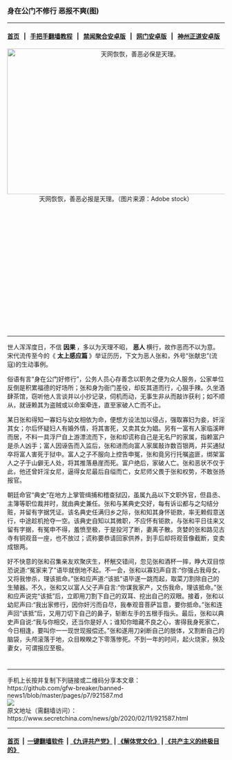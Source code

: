 ### 身在公门不修行 恶报不爽(图)
------------------------

#### [首页](https://github.com/gfw-breaker/banned-news1/blob/master/README.md) &nbsp;&nbsp;|&nbsp;&nbsp; [手把手翻墙教程](https://github.com/gfw-breaker/guides/wiki) &nbsp;&nbsp;|&nbsp;&nbsp; [禁闻聚合安卓版](https://github.com/gfw-breaker/bn-android) &nbsp;&nbsp;|&nbsp;&nbsp; [网门安卓版](https://github.com/oGate2/oGate) &nbsp;&nbsp;|&nbsp;&nbsp; [神州正道安卓版](https://github.com/SzzdOgate/update) 



<div class="article_right" style="fone-color:#000">
 <p style="text-align:center">
  <img alt="天网恢恢，善恶必保是天理。" src="https://img2.secretchina.com/pic/2019/4-5/p2396771a522502069-ss.jpg" style="height:337px; width:600px"/>
  <br>
   天网恢恢，善恶必报是天理。（图片来源：Adobe stock）
   <span id="hideid" name="hideid" style="color:red;display:none;">
    <span href="https://www.secretchina.com">
    </span>
   </span>
  </br>
 </p>
 <div id="txt-mid1-t21-2017">
  <ins class="adsbygoogle" data-ad-client="ca-pub-1276641434651360" data-ad-slot="2451032099" style="display:inline-block;width:336px;height:280px">
  </ins>
  

---


  </div>
 </div>
 <p>
  世人浑浑度日，不信
  <strong>
   <span href="https://www.secretchina.com/news/gb/tag/因果" target="_blank">
    因果
   </span>
  </strong>
  ，多以为天理不昭，
  <strong>
   恶人
  </strong>
  横行，故作恶而不以为意。宋代流传至今的《
  <strong>
   太上感应篇
  </strong>
  》举证历历，下文为恶人张和，外号“张献忠”(流寇)的生动事例。
  <span id="hideid" name="hideid" style="color:red;display:none;">
   <span href="https://www.secretchina.com">
   </span>
  </span>
 </p>
 <p>
  俗语有言“身在公门好修行”，公务人员心存善念以职务之便为众人服务，公家单位反倒是积累福德的好场所；张和身为衙门差役，却反其道而行，心狠手辣。久坐酒肆茶馆，窃听他人言谈并以小抄记录，伺机而动，无事生非从而敲诈获利；如不顺从，就诬赖其为盗贼或以命案牵连，直至家破人亡而不止。
 </p>
 <p>
  某日张和得知一寡妇与幼女相依为命，便想方设法加以侵占，强取寡妇为妾，奸淫其女；尔后怀疑妇人有婚外情，将其害死，又卖其女为娼。另有一富有人家临溪畔而居，不料一具浮尸自上游漂流而下，张和却谎称自己是无名尸的家属，指赖富户是杀人凶手；富人因诬告而入监后，张和进而向富人家属敲诈数百银两，并买通狱卒将富人害死于狱中。富人之子不服向上控告申冤，张和竟另行托嘱盗匪，绑架富人之子于山僻无人处，将其推落悬崖而死。富户绝后，家破人亡。张和恶状不仅于此，他还曾奸淫女尼，逼得女尼最后自缢而亡，女尼师父畏于张和权势，不敢张扬报官。
 </p>
 <p>
  朝廷命官“典史”在地方上掌管缉捕和稽查狱囚，虽属九品以下文职外官，但县丞、主簿等职位裁并时，就由典史兼任。张和与某典史交好，每有诉讼都与之勾结分赃，并留有字据凭证。该名典史任满归乡之际，张和知其身怀钜款，率无赖假意送行，中途趁机抢夺一空。该典史自知以其微职，不应怀有钜款，与张和平日往来又留有字据，有冤申不得，羞愤至极，于是投河了断，妻离子散。贪婪的张和路见古寺有铜观音一座，也不放过；谎称要恭请回家供养，到手后却将观音像截断，变卖成银两。
 </p>
 <p>
  好不快意的张和召集亲友欢聚庆生，杯觥交错间，忽见张和酒杯一摔，睁大双目惊恐说道:“冤家来了”语毕就倒地不起。不一会，张和以寡妇声自言:“你强占我母女，又将我惨杀，理该抵命。”张和应声道:“该抵”语毕遂一跳而起，取菜刀割除自己的生殖器。不久，张和又以富人父子声自言:“你谋我家产，又伤我命，理该抵命。”张和应声说完“该抵”后，立即用刀割下自己的双耳、挖出自己的双眼。接着，张和以幼尼声曰:“我出家修行，因你奸污而自尽，我奉观音菩萨旨意，要你抵命。”张和连声回“该抵”后，又用刀切下自己的鼻子，斩断左手的五根手指头。最后，张和以典史声自说:“我与你相交，还当你是好人；谁知你暗藏不良之心，害得我身死家亡，今日相逢，要叫你一一现世现报偿还。”张和遂用刀剁断自己的肢体，又割断自己的脑袋，头颅滚落于地，众目睽睽之下零落惨死。不到一年的时间，起火烧家，殃及妻女，可谓报应至极。
 </p>
 <p>
  <center>
   <div>
    <div id="txt-mid2-t22-2017" style="display: block;  max-height: 351px;  overflow: hidden;">
     <div id="SC-21xxx">
     </div>
     <ins class="adsbygoogle" data-ad-client="ca-pub-1276641434651360" data-ad-format="auto" data-ad-slot="4301710469" data-full-width-responsive="true" style="display:block">
     </ins>
    </div>
   </div>
  </center>
  <div style="padding-top:12px;">
  </div>
 </p>
</div>

<hr/>
手机上长按并复制下列链接或二维码分享本文章：<br/>
https://github.com/gfw-breaker/banned-news1/blob/master/pages/p7/921587.md <br/>
<a href='https://github.com/gfw-breaker/banned-news1/blob/master/pages/p7/921587.md'><img src='https://github.com/gfw-breaker/banned-news1/blob/master/pages/p7/921587.md.png'/></a> <br/>
原文地址（需翻墙访问）：https://www.secretchina.com/news/gb/2020/02/11/921587.html


------------------------
#### [首页](https://github.com/gfw-breaker/banned-news1/blob/master/README.md) &nbsp;|&nbsp; [一键翻墙软件](https://github.com/gfw-breaker/nogfw/blob/master/README.md) &nbsp;| [《九评共产党》](https://github.com/gfw-breaker/9ping.md/blob/master/README.md#九评之一评共产党是什么) | [《解体党文化》](https://github.com/gfw-breaker/jtdwh.md/blob/master/README.md) | [《共产主义的终极目的》](https://github.com/gfw-breaker/gczydzjmd.md/blob/master/README.md)


<img src='http://gfw-breaker.win/banned-news/pages/p7/921587.md' width='0px' height='0px'/>